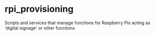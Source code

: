 # rpi_provisioning
Scripts and services that manage functions for Raspberry Pis acting as 'digital signage' or other functions
